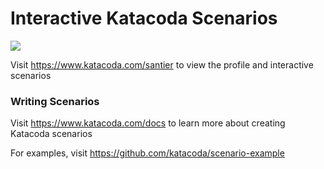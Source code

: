 # Interactive Katacoda Scenarios

[![](http://shields.katacoda.com/katacoda/santier/count.svg)](https://www.katacoda.com/santier "Get your profile on Katacoda.com")

Visit https://www.katacoda.com/santier to view the profile and interactive scenarios

### Writing Scenarios
Visit https://www.katacoda.com/docs to learn more about creating Katacoda scenarios

For examples, visit https://github.com/katacoda/scenario-example
